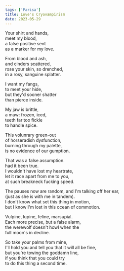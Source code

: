 ```yaml
---
tags: ['Parisa']
title: Love's Cryovampirism
date: 2023-05-29
---
```


Your shirt and hands,  
meet my blood,  
a false positive sent  
as a marker for my love.

From blood and ash,  
and cinders scattered,  
rose your skin, so drenched,  
in a rosy, sanguine splatter.

I want my fangs,  
to meet your hide,  
but they'd sooner shatter  
than pierce inside.

My jaw is brittle,  
a maw: frozen, iced,  
teeth far too fickle  
to handle spice.

This volunrary green-out  
of horseradish dysfunction,  
burning through my palette,  
is no evidence of our gumption.

That was a false assumption.  
had it been true.  
I wouldn't have lost my heartrate,  
let it race apart from me to you,  
at such breakneck fucking speed.

The pauses now are random, and I'm talking off her ear,  
(just as she is with me in tandem).  
I don't know what set this thing in motion,  
but I know I'm lost in this ocean of commotion.

Vulpine, lupine, feline, marsupial.  
Each more precise, but a false alarm,  
the werewolf doesn't howl when the  
full moon's in decline.

So take your palms from mine,  
I'll hold you and tell you that it will all be fine,  
but you're towing the goddamn line,  
if you think that you could try  
to do this thing a second time.
